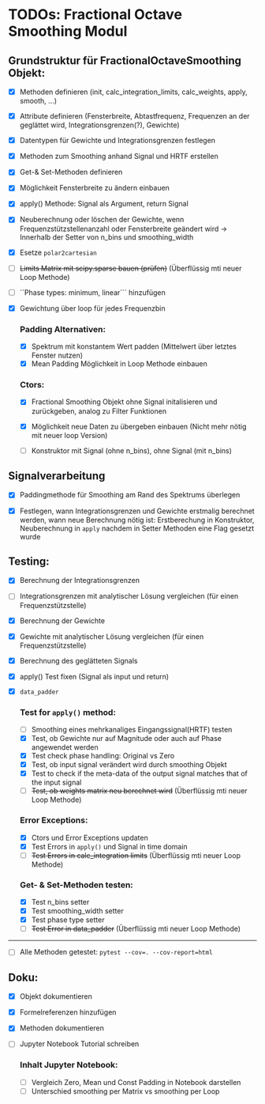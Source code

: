 # TODOs: Fractional Octave Smoothing Modul

## Grundstruktur für FractionalOctaveSmoothing Objekt:
* [x] Methoden definieren (init, calc_integration_limits, calc_weights, apply, 
    smooth, ...)
* [x] Attribute definieren (Fensterbreite, Abtastfrequenz, Frequenzen an der geglättet wird, Integrationsgrenzen(?), Gewichte)
* [x] Datentypen für Gewichte und Integrationsgrenzen festlegen
* [x] Methoden zum Smoothing anhand Signal und HRTF erstellen
* [x] Get-& Set-Methoden definieren
* [x] Möglichkeit Fensterbreite zu ändern einbauen
* [x] apply() Methode: Signal als Argument, return Signal
* [x] Neuberechnung oder löschen der Gewichte, wenn Frequenzstützstellenanzahl oder Fensterbreite geändert wird -> Innerhalb der Setter von n_bins und smoothing_width
* [x] Esetze `polar2cartesian`
* [ ] ~~Limits Matrix mit scipy.sparse bauen (prüfen)~~ (Überflüssig mti neuer Loop Methode)
* [ ] ``Phase types: minimum, linear``` hinzufügen
* [x] Gewichtung über loop für jedes Frequenzbin

    ### Padding Alternativen:
    * [x] Spektrum mit konstantem Wert padden (Mittelwert über letztes Fenster nutzen)
    * [x] Mean Padding Möglichkeit in Loop Methode einbauen
    ### Ctors:
    * [x] Fractional Smoothing Objekt ohne Signal initalisieren und zurückgeben, analog zu Filter Funktionen
    * [x] Möglichkeit neue Daten zu übergeben einbauen (Nicht mehr nötig mit neuer loop Version)
    * [ ] Konstruktor mit Signal (ohne n_bins), ohne Signal (mit n_bins)



## Signalverarbeitung
* [x] Paddingmethode für Smoothing am Rand des Spektrums überlegen
* [x] Festlegen, wann Integrationsgrenzen und Gewichte erstmalig berechnet werden, wann neue Berechnung nötig ist: Erstberechung in Konstruktor, Neuberechnung in `apply` nachdem in Setter Methoden eine Flag gesetzt wurde


## Testing:
* [x] Berechnung der Integrationsgrenzen 
* [ ] Integrationsgrenzen mit analytischer Lösung vergleichen (für einen Frequenzstützstelle)
* [x] Berechnung der Gewichte
* [x] Gewichte mit analytischer Lösung vergleichen (für einen Frequenzstützstelle)
* [x] Berechnung des geglätteten Signals
* [x] apply() Test fixen (Signal als input und return)
* [x] `data_padder` 

    ### Test for `apply()` method:
    * [ ] Smoothing eines mehrkanaliges Eingangssignal(HRTF) testen
    * [x] Test, ob Gewichte nur auf Magnitude oder auch auf Phase angewendet werden
    * [x] Test check phase handling: Original vs Zero
    * [x] Test, ob input signal verändert wird durch smoothing Objekt
    * [x] Test to check if the meta-data of the output signal matches that of the input signal
    * [ ] ~~Test, ob weights matrix neu berechnet wird~~ (Überflüssig mti neuer Loop Methode)
    ### Error Exceptions:
    * [x] Ctors und Error Exceptions updaten
    * [x] Test Errors in `apply()` und Signal in time domain
    * [ ] ~~Test Errors in calc_integration limits~~ (Überflüssig mti neuer Loop Methode)

    ### Get- & Set-Methoden testen:
    * [x] Test n_bins setter
    * [x] Test smoothing_width setter
    * [x] Test phase type setter
    * [ ] ~~Test Error in data_padder~~ (Überflüssig mti neuer Loop Methode)
---
* [ ] Alle Methoden getestet: ```pytest --cov=. --cov-report=html```

## Doku:
* [x] Objekt dokumentieren
* [x] Formelreferenzen hinzufügen
* [x] Methoden dokumentieren
* [ ] Jupyter Notebook Tutorial schreiben

    ### Inhalt Jupyter Notebook:
    * [ ] Vergleich Zero, Mean und Const Padding in Notebook darstellen
    * [ ] Unterschied smoothing per Matrix vs smoothing per Loop
